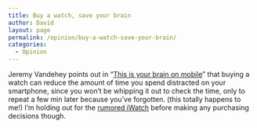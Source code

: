 ```yaml
---
title: Buy a watch, save your brain
author: David
layout: page
permalink: /opinion/buy-a-watch-save-your-brain/
categories:
  - Opinion
---
```

Jeremy Vandehey points out in &#8220;[This is your brain on mobile][1]&#8221; that buying a watch can reduce the amount of time you spend distracted on your smartphone, since you won&#8217;t be whipping it out to check the time, only to repeat a few min later because you&#8217;ve forgotten. (this totally happens to me!) I&#8217;m holding out for the [rumored iWatch][2] before making any purchasing decisions though.

 [1]: https://medium.com/p/15308056cfae
 [2]: http://www.macrumors.com/roundup/iwatch/
